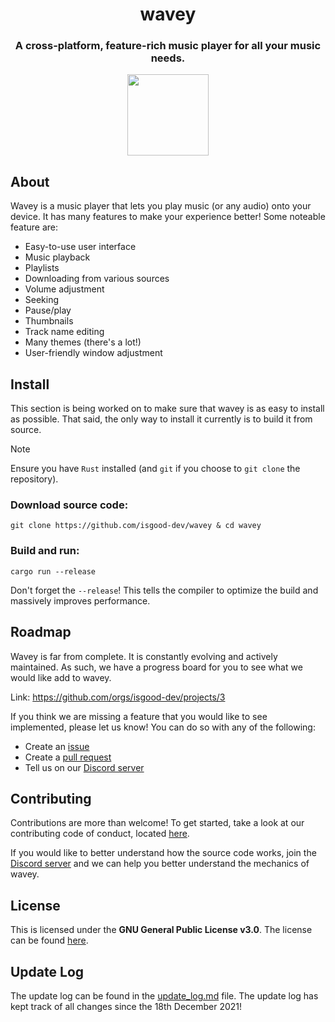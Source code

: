 <div align="center">
  <h1>wavey</h1>
  <h3>A cross-platform, feature-rich music player for all your music needs.</h3>

  <a href="https://github.com/iced-rs/iced" >
    <img src="https://gist.githubusercontent.com/hecrj/ad7ecd38f6e47ff3688a38c79fd108f0/raw/74384875ecbad02ae2a926425e9bcafd0695bade/color.svg" width="130px">
  </a>
</div>

## About
Wavey is a music player that lets you play music (or any audio) onto your device. It has many features to make your experience better! Some noteable feature are:

* Easy-to-use user interface
* Music playback
* Playlists
* Downloading from various sources
* Volume adjustment
* Seeking
* Pause/play
* Thumbnails
* Track name editing
* Many themes (there's a lot!)
* User-friendly window adjustment

## Install
This section is being worked on to make sure that wavey is as easy to install as possible. That said, the only way to install it currently is to build it from source.

> [!NOTE]
> Ensure you have `Rust` installed (and `git` if you choose to `git clone` the repository).

### Download source code:
```
git clone https://github.com/isgood-dev/wavey & cd wavey
```

### Build and run:
```
cargo run --release
```
Don't forget the `--release`! This tells the compiler to optimize the build and massively improves performance.


## Roadmap
Wavey is far from complete. It is constantly evolving and actively maintained. As such, we have a progress board for you to see what we would like add to wavey.

Link: https://github.com/orgs/isgood-dev/projects/3

If you think we are missing a feature that you would like to see implemented, please let us know! You can do so with any of the following:
* Create an [issue](https://github.com/isgood-dev/wavey/issues/new)
* Create a [pull request](https://github.com/isgood-dev/wavey/compare)
* Tell us on our [Discord server](https://discord.com/invite/p5bURjs)

## Contributing
Contributions are more than welcome! To get started, take a look at our contributing code of conduct, located [here](https://github.com/isgood-dev/wavey/blob/main/CONTRIBUTING.md).

If you would like to better understand how the source code works, join the [Discord server](https://discord.com/invite/p5bURjs) and we can help you better understand the mechanics of wavey.

## License
This is licensed under the **GNU General Public License v3.0**. The license can be found [here](https://github.com/isgood-dev/wavey/blob/main/LICENSE).

## Update Log
The update log can be found in the [update_log.md](https://github.com/isgood-dev/wavey/blob/main/update_log.md) file. The update log has kept track of all changes since the 18th December 2021!
